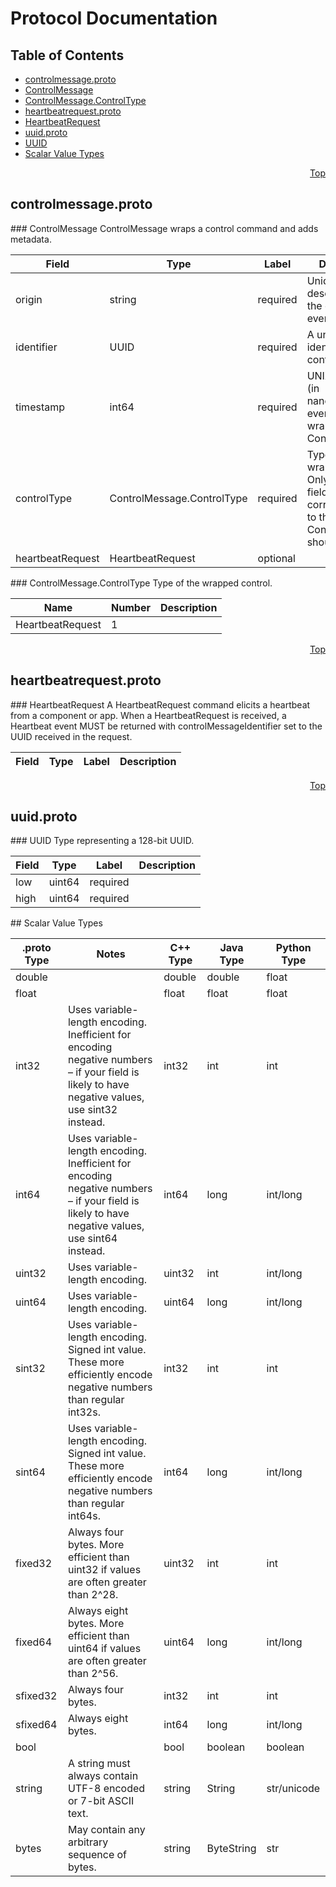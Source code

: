 # Protocol Documentation
<a name="top"/>

## Table of Contents
* [controlmessage.proto](#controlmessage.proto)
 * [ControlMessage](#control.ControlMessage)
 * [ControlMessage.ControlType](#control.ControlMessage.ControlType)
* [heartbeatrequest.proto](#heartbeatrequest.proto)
 * [HeartbeatRequest](#control.HeartbeatRequest)
* [uuid.proto](#uuid.proto)
 * [UUID](#control.UUID)
* [Scalar Value Types](#scalar-value-types)

<a name="controlmessage.proto"/>
<p align="right"><a href="#top">Top</a></p>

## controlmessage.proto

<a name="control.ControlMessage"/>
### ControlMessage
ControlMessage wraps a control command and adds metadata.

| Field | Type | Label | Description |
| ----- | ---- | ----- | ----------- |
| origin | string | required | Unique description of the origin of this event. |
| identifier | UUID | required | A unique identifier for this control |
| timestamp | int64 | required | UNIX timestamp (in nanoseconds) event was wrapped in this ControlMessage. |
| controlType | ControlMessage.ControlType | required | Type of wrapped control. Only the optional field corresponding to the value of ControlType should be set. |
| heartbeatRequest | HeartbeatRequest | optional |  |


<a name="control.ControlMessage.ControlType"/>
### ControlMessage.ControlType
Type of the wrapped control.

| Name | Number | Description |
| ---- | ------ | ----------- |
| HeartbeatRequest | 1 |  |

<a name="heartbeatrequest.proto"/>
<p align="right"><a href="#top">Top</a></p>

## heartbeatrequest.proto

<a name="control.HeartbeatRequest"/>
### HeartbeatRequest
A HeartbeatRequest command elicits a heartbeat from a component or app. When a HeartbeatRequest is received, a Heartbeat event MUST be returned with controlMessageIdentifier set to the UUID received in the request.

| Field | Type | Label | Description |
| ----- | ---- | ----- | ----------- |


<a name="uuid.proto"/>
<p align="right"><a href="#top">Top</a></p>

## uuid.proto

<a name="control.UUID"/>
### UUID
Type representing a 128-bit UUID.

| Field | Type | Label | Description |
| ----- | ---- | ----- | ----------- |
| low | uint64 | required |  |
| high | uint64 | required |  |



<a name="scalar-value-types"/>
## Scalar Value Types

| .proto Type | Notes | C++ Type | Java Type | Python Type |
| ----------- | ----- | -------- | --------- | ----------- |
| double |  | double | double | float |
| float |  | float | float | float |
| int32 | Uses variable-length encoding. Inefficient for encoding negative numbers – if your field is likely to have negative values, use sint32 instead. | int32 | int | int |
| int64 | Uses variable-length encoding. Inefficient for encoding negative numbers – if your field is likely to have negative values, use sint64 instead. | int64 | long | int/long |
| uint32 | Uses variable-length encoding. | uint32 | int | int/long |
| uint64 | Uses variable-length encoding. | uint64 | long | int/long |
| sint32 | Uses variable-length encoding. Signed int value. These more efficiently encode negative numbers than regular int32s. | int32 | int | int |
| sint64 | Uses variable-length encoding. Signed int value. These more efficiently encode negative numbers than regular int64s. | int64 | long | int/long |
| fixed32 | Always four bytes. More efficient than uint32 if values are often greater than 2^28. | uint32 | int | int |
| fixed64 | Always eight bytes. More efficient than uint64 if values are often greater than 2^56. | uint64 | long | int/long |
| sfixed32 | Always four bytes. | int32 | int | int |
| sfixed64 | Always eight bytes. | int64 | long | int/long |
| bool |  | bool | boolean | boolean |
| string | A string must always contain UTF-8 encoded or 7-bit ASCII text. | string | String | str/unicode |
| bytes | May contain any arbitrary sequence of bytes. | string | ByteString | str |
